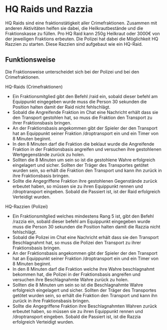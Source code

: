 # HQ Raids und Razzia

HQ Raids sind eine fraktionstätigkeit aller Crimefraktionen. Zusammen mit anderen Aktivitäten helfen sie dabei, die Heilkrautbestände und die Fraktionskasse zu füllen. Pro HQ Raid kann 250g Heilkraut oder 3000€ von der jeweiligen Fraktions erbeuten. Die Polizei hat dabei die Möglichkeit HQ Razzien zu starten. Diese Razzien sind aufgebaut wie ein HQ-Raid.

## Funktionsweise
Die Fraktionsweise unterscheidet sich bei der Polizei und bei den Crimefraktionen.

HQ-Raids (Crimefraktionen)
- Ein Fraktionsmitglied gibt den Befehl /raid ein, sobald dieser befehl am Equippunkt eingegeben wurde muss die Person 30 sekunden die Position halten damit der Raid nicht fehlschlägt.
- Sobald die Angreifende Fraktion im Chat eine Nachricht erhält dass sie den Transport gestohlen hat, so muss die Fraktion den Transport zu ihrer Fraktionsbasis bringen.
- An der Fraktionsbasis angekommen gibt der Spieler der den Transport hat an Equippunkt seiner Fraktion /droptransport ein und ein Timer von 8 Minuten beginnt.
- In den 8 Minuten darf die Fraktion die beklaut wurde die Angreifende Fraktion in der Fraktionsbasis angreifen und versuchen ihre gestohlenen Wertgegenstände zurück zu holen.
- Sollten die 8 Minuten um sein so ist die gestohlene Wahre erfolgreich eingelagert und sicher. Sollten der Träger des Transportes getötet wurden sein, so erhält die Fraktion den Transport und kann ihn zurück in ihre Fraktionsbasis bringen.
- Sollte die Angegriffene Fraktion ihre gestohlenen Gegenstände zurück erbeutet haben, so müssen sie zu ihren Equippunkt rennen und /droptransport eingeben. Sobald die Passiert ist, ist der Raid erfolgreich Verteidigt wurden.

HQ-Razzien (Polizei)
- Ein Fraktionsmitglied welches mindestens Rang 5 ist, gibt den Befehl /razzia ein, sobald dieser befehl am Equippunkt eingegeben wurde muss die Person 30 sekunden die Position halten damit die Razzia nicht fehlschlägt.
- Sobald die Polizei im Chat eine Nachricht erhält dass sie den Transport Beschlagnahmt hat, so muss die Polizei den Transport zu ihrer Fraktionsbasis bringen.
- An der Fraktionsbasis angekommen gibt der Spieler der den Transport hat an Equippunkt seiner Fraktion /droptransport ein und ein Timer von 8 Minuten beginnt.
- In den 8 Minuten darf die Fraktion welche ihre Wahre beschlagnahmt bekommen hat, die Polizei in der Fraktionsbasis angreifen und versuchen ihre Beschlagnahmte Wahre zurück zu holen.
- Sollten die 8 Minuten um sein so ist die Beschlagnahmte Wahre erfolgreich eingelagert und sicher. Sollten der Träger des Transportes getötet wurden sein, so erhält die Fraktion den Transport und kann ihn zurück in ihre Fraktionsbasis bringen.
- Sollte die Angegriffene Fraktion ihre Beschlagnahmten Wahren zurück erbeutet haben, so müssen sie zu ihren Equippunkt rennen und /droptransport eingeben. Sobald die Passiert ist, ist die Razzia erfolgreich Verteidigt wurden.
